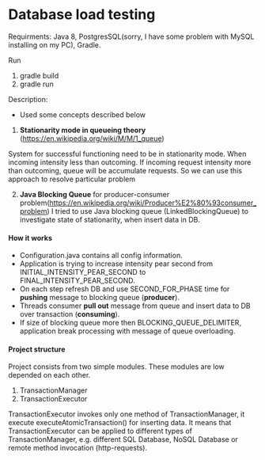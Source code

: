 # Database load testing

Requirments:
Java 8,
PostgresSQL(sorry, I have some problem with MySQL installing on my PC),
Gradle.

Run
1. gradle build 
2. gradle run

Description:
 - Used some concepts described below

1. <b>Stationarity mode in queueing theory</b> (https://en.wikipedia.org/wiki/M/M/1_queue)

System for successful functioning need to be in stationarity mode. When incoming intensity less than 
outcoming.
If incoming request intensity more than outcoming, queue will be accumulate requests. 
So we can use this approach to resolve particular problem

2. <b>Java Blocking Queue</b> for producer-consumer problem(https://en.wikipedia.org/wiki/Producer%E2%80%93consumer_problem)
I tried to use Java blocking queue (LinkedBlockingQueue) to investigate state of stationarity, when insert data in DB.

#### How it works

 - Configuration.java contains all config information.
 - Application is trying to increase intensity pear second from INITIAL_INTENSITY_PEAR_SECOND to FINAL_INTENSITY_PEAR_SECOND.
 - On each step refresh DB and use SECOND_FOR_PHASE time for <b>pushing</b> message to blocking queue (<b>producer</b>).
 - Threads consumer <b>pull out</b> message from queue and insert data to DB over transaction (<b>consuming</b>).
 - If size of blocking queue more then BLOCKING_QUEUE_DELIMITER, application break processing with message of queue overloading.  
 
 #### Project structure 
 Project consists from two simple modules. These modules are low depended on each other.
 1. TransactionManager
 2. TransactionExecutor
 
 TransactionExecutor invokes only one method of TransactionManager, it execute executeAtomicTransaction() for inserting data. It means that TransactionExecutor can be applied to different types of TransactionManager, e.g. different SQL Database, NoSQL Database or remote method invocation (http-requests).
